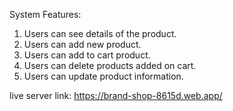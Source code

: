 System Features:
1. Users can see details of the product.
2. Users can add new product.
3. Users can add to cart product.
4. Users can delete products added on cart.
5. Users can update product information.

live server link: https://brand-shop-8615d.web.app/